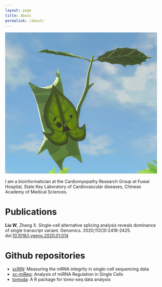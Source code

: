 ```yaml
---
layout: page
title: About
permalink: /about/
---
```


![photo][PHOTO]

I am a bioinformatician at the Cardiomyopathy Research Group at Fuwai Hospital, State Key Laboratory of Cardiovascular diseases, Chinese Academy of Medical Sciences.

# Publications
**Liu W**, Zhang X. Single-cell alternative splicing analysis reveals dominance of single transcript variant. Genomics. 2020;112(3):2418-2425. doi:[10.1016/j.ygeno.2020.01.014](https://doi.org/10.1016/j.ygeno.2020.01.014)

# Github repositories
* [scRIN][SCRIN]: Measuring the mRNA integrity in single-cell sequencing data
* [sc-miReg][SC-MIREG]: Analysis of miRNA Regulation in Single Cells
* [tomoda][TOMODA]: A R package for tomo-seq data analysis

[PHOTO]: /img/photo.png
[SCRIN]: https://github.com/liuwd15/scRIN
[SC-MIREG]: https://github.com/liuwd15/sc-mireg/
[TOMODA]: https://github.com/liuwd15/tomoda/
